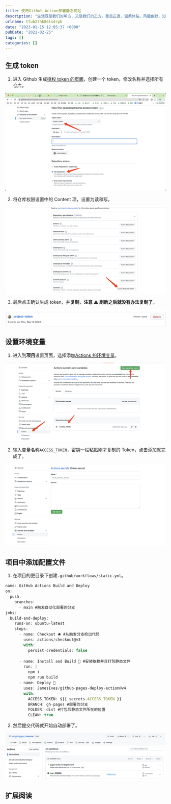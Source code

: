 ```yaml
---
title: 使用Github Action部署静态网站
description: "生活既是我们的甲方，又是我们的乙方。善良正直，温柔体贴，风趣幽默，知足上进......我们每个人都应该做自己的产品经理，清晰我们每一步前进的方向，不断地自我突破，自我迭代。"
urlname: tfub27hk86lsdrpb
date: "2023-01-15 12:05:37 +0000"
pubDate: "2021-02-25"
tags: []
categories: []
---
```


## 生成 token

1. 进入 Github 生成[授权 token 的页面](https://github.com/settings/apps)，创建一个 token，修改名称并选择所有仓库。

![](https://raw.githubusercontent.com/songxingguo/songxingguo.github.io/hexo/static/images/FpT1FXfdY0l7BGM5m1bJf8CpX2vJ.png)

<!-- more -->

2. 将仓库权限设置中的 Content 项，设置为读和写。

![](https://raw.githubusercontent.com/songxingguo/songxingguo.github.io/hexo/static/images/Fq0KQlr3rLfbLvpcG3eeBuR3obCM.png)

3. 最后点击确认生成 token，并**复制**，**注意 ⚠️ 刷新之后就没有办法复制了**。

![](https://raw.githubusercontent.com/songxingguo/songxingguo.github.io/hexo/static/images/Fv9aHq1-NNLTVgSUqUFagqiuXnKq.png)

## 设置环境变量

1. 进入到**项目**设置页面，选择添加[Actions 的环境变量](https://github.com/songxingguo/resume/settings/secrets/actions)。

![](https://raw.githubusercontent.com/songxingguo/songxingguo.github.io/hexo/static/images/FrIY5Jtbgpf4f6dVbJw05tgPrnLU.png)

2. 输入变量名称`ACCESS_TOKEN`，密钥一栏粘贴刚才复制的 Token，点击添加就完成了。

![](https://raw.githubusercontent.com/songxingguo/songxingguo.github.io/hexo/static/images/Fl6OpNuIfRyDofKm-aKoQSfW8LAr.png)

## 项目中添加配置文件

1. 在项目的更目录下创建`.github/workflows/static.yml`。

```javascript
name: GitHub Actions Build and Deploy
on:
  push:
    branches:
      - main #触发自动化部署的分支
jobs:
  build-and-deploy:
    runs-on: ubuntu-latest
    steps:
      - name: Checkout 🛎️ #从触发分支检出代码
        uses: actions/checkout@v3
        with:
          persist-credentials: false

      - name: Install and Build 🔧 #安装依赖并且打包静态文件
        run: |
          npm i
          npm run build
      - name: Deploy 🚀
        uses: JamesIves/github-pages-deploy-action@v4
        with:
          ACCESS_TOKEN: ${{ secrets.ACCESS_TOKEN }}
          BRANCH: gh-pages #部署的分支
          FOLDER: dist #打包后静态文件所在的位置
          CLEAN: true
```

2. 然后提交代码就开始自动部署了。

![](https://raw.githubusercontent.com/songxingguo/songxingguo.github.io/hexo/static/images/FtBuIbPHuD4YxSJImJg7yFsektPM.png)

## 扩展阅读
